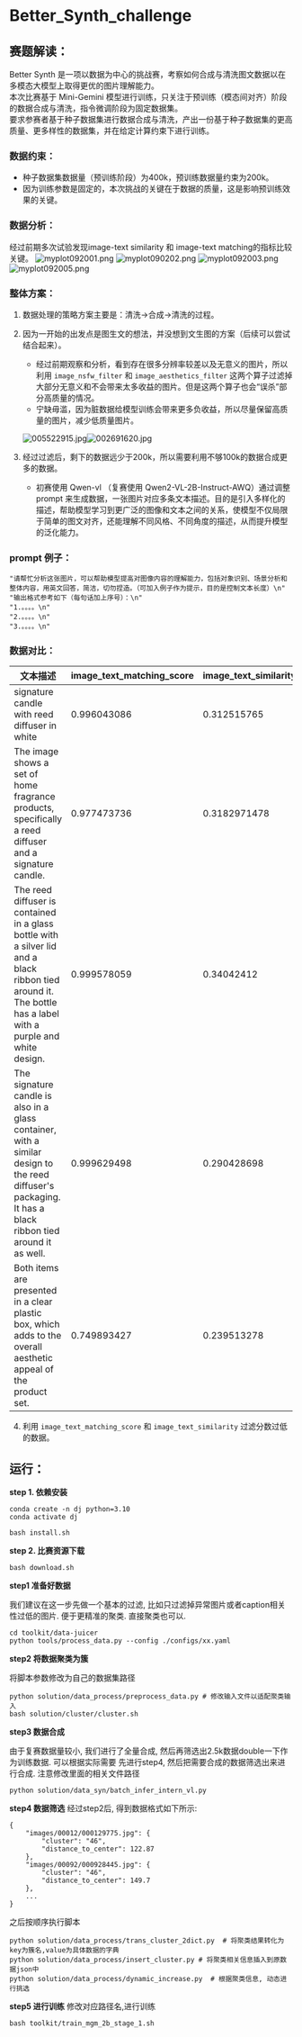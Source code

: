 # Better_Synth_challenge

## 赛题解读：

Better Synth 是一项以数据为中心的挑战赛，考察如何合成与清洗图文数据以在多模态大模型上取得更优的图片理解能力。  
本次比赛基于 Mini-Gemini 模型进行训练，只关注于预训练（模态间对齐）阶段的数据合成与清洗，指令微调阶段为固定数据集。  
要求参赛者基于种子数据集进行数据合成与清洗，产出一份基于种子数据集的更高质量、更多样性的数据集，并在给定计算约束下进行训练。

### 数据约束：

- 种子数据集数据量（预训练阶段）为400k，预训练数据量约束为200k。  
- 因为训练参数是固定的，本次挑战的关键在于数据的质量，这是影响预训练效果的关键。

### 数据分析：
经过前期多次试验发现image-text similarity 和 image-text matching的指标比较关键。
![myplot092001.png](..%2Fmyplot092001.png)
![myplot090202.png](..%2Fmyplot090202.png)
![myplot092003.png](..%2Fmyplot092003.png)
![myplot092005.png](..%2Fmyplot092005.png)
### 整体方案：

1. 数据处理的策略方案主要是：清洗→合成→清洗的过程。
2. 因为一开始的出发点是图生文的想法，并没想到文生图的方案（后续可以尝试结合起来）。
   - 经过前期观察和分析，看到存在很多分辨率较差以及无意义的图片，所以利用 `image_nsfw_filter` 和 `image_aesthetics_filter` 这两个算子过滤掉大部分无意义和不会带来太多收益的图片。但是这两个算子也会“误杀”部分高质量的情况。
   - 宁缺毋滥，因为脏数据给模型训练会带来更多负收益，所以尽量保留高质量的图片，减少低质量图片。
   
   ![005522915.jpg](..%2Fimages%2Ftest2%2F005522915.jpg)![002691620.jpg](..%2Fimages%2Ftest2%2F002691620.jpg)
3. 经过过滤后，剩下的数据远少于200k，所以需要利用不够100k的数据合成更多的数据。
   - 初赛使用 Qwen-vl （复赛使用 Qwen2-VL-2B-Instruct-AWQ）通过调整 prompt 来生成数据，一张图片对应多条文本描述。目的是引入多样化的描述，帮助模型学习到更广泛的图像和文本之间的关系，使模型不仅局限于简单的图文对齐，还能理解不同风格、不同角度的描述，从而提升模型的泛化能力。

### prompt 例子：

```
"请帮忙分析这张图片，可以帮助模型提高对图像内容的理解能力，包括对象识别、场景分析和整体内容，用英文回答，简洁，切勿捏造。（可加入例子作为提示，目的是控制文本长度）\n"
"输出格式参考如下（每句话加上序号）：\n"
"1.。。。。\n"
"2.。。。。\n"
"3.。。。。\n"
```

### 数据对比：

| 文本描述                                                                                         | image_text_matching_score | image_text_similarity |
|------------------------------------------------------------------------------------------------|----------------------------|-----------------------|
| signature candle with reed diffuser in white                                                    | 0.996043086                | 0.312515765           |
| The image shows a set of home fragrance products, specifically a reed diffuser and a signature candle. | 0.977473736                | 0.3182971478          |
| The reed diffuser is contained in a glass bottle with a silver lid and a black ribbon tied around it. The bottle has a label with a purple and white design. | 0.999578059                | 0.34042412            |
| The signature candle is also in a glass container, with a similar design to the reed diffuser's packaging. It has a black ribbon tied around it as well. | 0.999629498                | 0.290428698           |
| Both items are presented in a clear plastic box, which adds to the overall aesthetic appeal of the product set. | 0.749893427                | 0.239513278           |


4. 利用 `image_text_matching_score` 和 `image_text_similarity` 过滤分数过低的数据。

## 运行：

**step 1. 依赖安装**

```shell
conda create -n dj python=3.10
conda activate dj

bash install.sh
```

**step 2. 比赛资源下载**


```shell
bash download.sh
```

**step1 准备好数据**

我们建议在这一步先做一个基本的过滤, 比如只过滤掉异常图片或者caption相关性过低的图片.
便于更精准的聚类. 直接聚类也可以.

```
cd toolkit/data-juicer
python tools/process_data.py --config ./configs/xx.yaml
```

**step2 将数据聚类为簇**

将脚本参数修改为自己的数据集路径

```shell
python solution/data_process/preprocess_data.py # 修改输入文件以适配聚类输入
bash solution/cluster/cluster.sh
```

**step3 数据合成**

由于复赛数据量较小, 我们进行了全量合成, 然后再筛选出2.5k数据double一下作为训练数据.
可以根据实际需要 先进行step4, 然后把需要合成的数据筛选出来进行合成.
注意修改里面的相关文件路径
```
python solution/data_syn/batch_infer_intern_vl.py
```

**step4 数据筛选**
经过step2后, 得到数据格式如下所示:

```
{
    "images/00012/000129775.jpg": {
        "cluster": "46",
        "distance_to_center": 122.87
    },
    "images/00092/000928445.jpg": {
        "cluster": "46",
        "distance_to_center": 149.7
    },
    ...
}
```
之后按顺序执行脚本
```shell
python solution/data_process/trans_cluster_2dict.py  # 将聚类结果转化为key为簇名,value为具体数据的字典
python solution/data_process/insert_cluster.py # 将聚类相关信息插入到原数据json中
python solution/data_process/dynamic_increase.py  # 根据聚类信息, 动态进行挑选
```

**step5 进行训练**
修改对应路径名,进行训练
```
bash toolkit/train_mgm_2b_stage_1.sh
```
